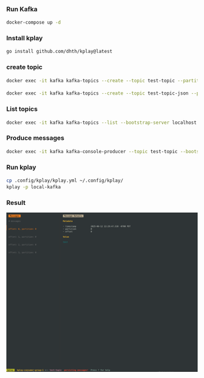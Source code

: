 ### Run Kafka

```bash
docker-compose up -d
```

### Install kplay

```bash
go install github.com/dhth/kplay@latest
```

### create topic

```bash
docker exec -it kafka kafka-topics --create --topic test-topic --partitions 3 --replication-factor 1 --bootstrap-server localhost:9092

docker exec -it kafka kafka-topics --create --topic test-topic-json --partitions 3 --replication-factor 1 --bootstrap-server localhost:9092

```

### List topics

```bash
docker exec -it kafka kafka-topics --list --bootstrap-server localhost:9092
```

### Produce messages

```bash
docker exec -it kafka kafka-console-producer --topic test-topic --bootstrap-server localhost:9092
```

### Run kplay

```bash
cp .config/kplay/kplay.yml ~/.config/kplay/
kplay -p local-kafka
```

### Result

<img src="kplay-kafka-results.png" />